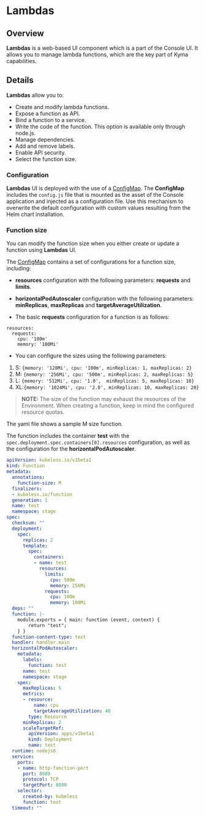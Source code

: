 # Lambdas

## Overview

**Lambdas** is a web-based UI component which is a part of the Console UI.
It allows you to manage lambda functions, which are the key part of Kyma capabilities.

## Details

**Lambdas** allow you to:
- Create and modify lambda functions.
- Expose a function as API.
- Bind a function to a service.
- Write the code of the function. This option is available only through node.js.
- Manage dependencies.
- Add and remove labels.
- Enable API security.
- Select the function size.

### Configuration

**Lambdas** UI is deployed with the use of a [ConfigMap](templates/configmap.yaml).
The **ConfigMap**  includes the `config.js` file that is mounted as the asset of the Console application and injected as a configuration file.
Use this mechanism to overwrite the default configuration with custom values resulting from the Helm chart installation.

### Function size

You can modify the function size when you either create or update a function using  **Lambdas** UI.

The [ConfigMap](templates/configmap.yaml) contains a set of configurations for a function size, including:
- **resources** configuration with the following parameters: **requests** and **limits**.  
- **horizontalPodAutoscaler** configuration with the following parameters: **minReplicas**, **maxReplicas** and **targetAverageUtilization**.

- The basic **requests** configuration for a function is as follows:

```
resources:
  requests:
    cpu: '100m'
    memory: '100Mi'
```

- You can configure the sizes using the following parameters: 
1. S: `{memory: '128Mi', cpu: '100m', minReplicas: 1, maxReplicas: 2}`
2. M: `{memory: '256Mi', cpu: '500m', minReplicas: 2, maxReplicas: 5}`
3. L: `{memory: '512Mi', cpu: '1.0',  minReplicas: 5, maxReplicas: 10}`
4. XL:`{memory: '1024Mi', cpu: '2.0', minReplicas: 10, maxReplicas: 20}`

>**NOTE:** The size of the function may exhaust the resources of the Environment. When creating a function, keep in mind the configured resource quotas.

The yaml file shows a sample M size function. 

The function includes the container **test** with the `spec.deployment.spec.containers[0].resources` configuration, as well as the configuration for the **horizontalPodAutoscaler**.

```yaml
apiVersion: kubeless.io/v1beta1
kind: Function
metadata:
  annotations:
    function-size: M
  finalizers:
  - kubeless.io/function
  generation: 1
  name: test
  namespace: stage
spec:
  checksum: ""
  deployment:
    spec:
      replicas: 2
      template:
        spec:
          containers:
          - name: test
            resources:
              limits:
                cpu: 500m
                memory: 256Mi
              requests:
                cpu: 100m
                memory: 100Mi
  deps: ""
  function: |-
    module.exports = { main: function (event, context) {
        return "test";
    } }
  function-content-type: text
  handler: handler.main
  horizontalPodAutoscaler:
    metadata:
      labels:
        function: test
      name: test
      namespace: stage
    spec:
      maxReplicas: 5
      metrics:
      - resource:
          name: cpu
          targetAverageUtilization: 40
        type: Resource
      minReplicas: 2
      scaleTargetRef:
        apiVersion: apps/v1beta1
        kind: Deployment
        name: test
  runtime: nodejs8
  service:
    ports:
    - name: http-function-port
      port: 8080
      protocol: TCP
      targetPort: 8080
    selector:
      created-by: kubeless
      function: test
  timeout: ""
```
